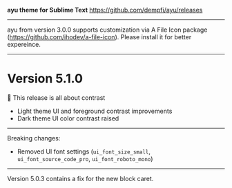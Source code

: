**ayu theme for Sublime Text**
https://github.com/dempfi/ayu/releases

---

ayu from version 3.0.0 supports customization via A File Icon package
(https://github.com/ihodev/a-file-icon). Please install it for better expereince.

---

# Version 5.1.0

🎉 This release is all about contrast

- Light theme UI and foreground contrast improvements
- Dark theme UI color contrast raised

---

Breaking changes:

- Removed UI font settings (`ui_font_size_small`, `ui_font_source_code_pro`, `ui_font_roboto_mono`)

---

Version 5.0.3 contains a fix for the new block caret.
